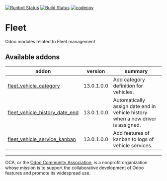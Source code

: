 [![Runbot Status](https://runbot.odoo-community.org/runbot/badge/flat/291/13.0.svg)](https://runbot.odoo-community.org/runbot/repo/github-com-oca-fleet-291)
[![Build Status](https://travis-ci.com/OCA/fleet.svg?branch=13.0)](https://travis-ci.com/OCA/fleet)
[![codecov](https://codecov.io/gh/OCA/fleet/branch/13.0/graph/badge.svg)](https://codecov.io/gh/OCA/fleet)

# Fleet

Odoo modules related to Fleet management

<!-- prettier-ignore-start -->
[//]: # (addons)

Available addons
----------------
addon | version | summary
--- | --- | ---
[fleet_vehicle_category](fleet_vehicle_category/) | 13.0.1.0.0 | Add category definition for vehicles.
[fleet_vehicle_history_date_end](fleet_vehicle_history_date_end/) | 13.0.1.0.0 | Automatically assign date end in vehicle history when a new driver is assigned.
[fleet_vehicle_service_kanban](fleet_vehicle_service_kanban/) | 13.0.1.0.0 | Add features of kanban to logs of vehicle services.

[//]: # (end addons)
<!-- prettier-ignore-end -->

----

OCA, or the [Odoo Community Association](http://odoo-community.org/), is a nonprofit organization whose
mission is to support the collaborative development of Odoo features and
promote its widespread use.
